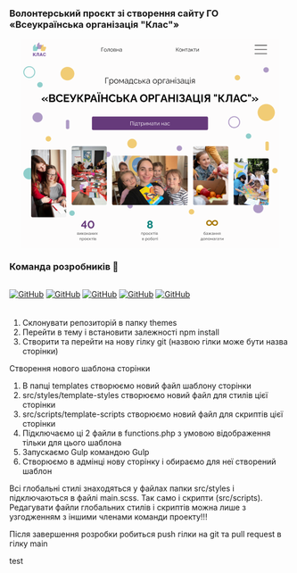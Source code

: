 ### Волонтерський проєкт зі створення сайту ГО «Всеукраїнська організація "Клас"»

<div style="display: flex; justify-content: center; align-items: center;">
<img src="./src/images/screenshot_site.png" alt="скріншот сайту">
</div>

### Команда розробників 🚀

<div style="display: flex; margin-bottom: 20px">

<a  href="https://github.com/OlgaSmile">![GitHub](https://img.shields.io/badge/-Olha_Smilichenko-05122A?style=flat&logo=github)</a> <a  href="https://github.com/TanyaFedorenko">![GitHub](https://img.shields.io/badge/-Tetiana_Fedorenko-05122A?style=flat&logo=github)</a> <a  href="https://github.com/Yevhenii2022">![GitHub](https://img.shields.io/badge/-Yevhenii_Lytvynenko-05122A?style=flat&logo=github)</a> <a  href="https://github.com/litvinenkoiryna">![GitHub](https://img.shields.io/badge/-Iryna_Lytvynenko-05122A?style=flat&logo=github)</a> <a  href="https://github.com/dianaforost">![GitHub](https://img.shields.io/badge/-Diana_Forostiana-05122A?style=flat&logo=github)</a>

</div>

1. Склонувати репозиторій в папку themes
2. Перейти в тему і встановити залежності npm install
3. Створити та перейти на нову гілку git (назвою гілки може бути назва сторінки)

Створення нового шаблона сторінки

1. В папці templates створюємо новий файл шаблону сторінки
2. src/styles/template-styles створюємо новий файл для стилів цієї сторінки
3. src/scripts/template-scripts створюємо новий файл для скриптів цієї сторінки
4. Підключаємо ці 2 файли в functions.php з умовою відображення тільки для цього шаблона
5. Запускаємо Gulp командою Gulp
6. Створюємо в адмінці нову сторінку і обираємо для неї створений шаблон

Всі глобальні стилі знаходяться у файлах папки src/styles і підключаються в файлі main.scss. Так само і скрипти (src/scripts). Редагувати файли глобальних стилів і скриптів можна лише з узгодженням з іншими членами команди проекту!!!

Після завершення розробки робиться push гілки на git та pull request в гілку main

test
